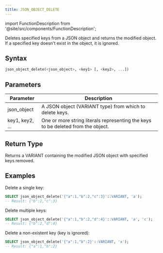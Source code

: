 ```yaml
---
title: JSON_OBJECT_DELETE
---
```

import FunctionDescription from '@site/src/components/FunctionDescription';

<FunctionDescription description="Introduced or updated: v1.2.650"/>

Deletes specified keys from a JSON object and returns the modified object. If a specified key doesn't exist in the object, it is ignored.

## Syntax

```sql
json_object_delete(<json_object>, <key1> [, <key2>, ...])
```

## Parameters

| Parameter | Description |
|-----------|-------------|
| json_object | A JSON object (VARIANT type) from which to delete keys. |
| key1, key2, ... | One or more string literals representing the keys to be deleted from the object. |

## Return Type

Returns a VARIANT containing the modified JSON object with specified keys removed.

## Examples

Delete a single key:
```sql
SELECT json_object_delete('{"a":1,"b":2,"c":3}'::VARIANT, 'a');
-- Result: {"b":2,"c":3}
```

Delete multiple keys:
```sql
SELECT json_object_delete('{"a":1,"b":2,"d":4}'::VARIANT, 'a', 'c');
-- Result: {"b":2,"d":4}
```

Delete a non-existent key (key is ignored):
```sql
SELECT json_object_delete('{"a":1,"b":2}'::VARIANT, 'x');
-- Result: {"a":1,"b":2}
```
